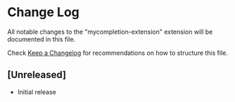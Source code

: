 # Change Log

All notable changes to the "mycompletion-extension" extension will be documented in this file.

Check [Keep a Changelog](http://keepachangelog.com/) for recommendations on how to structure this file.

## [Unreleased]

- Initial release